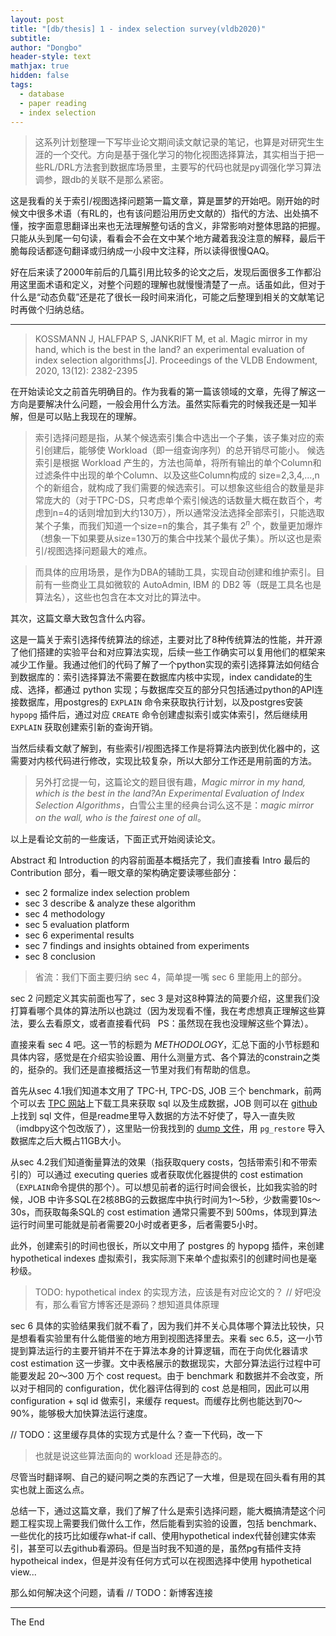 ```yaml
---
layout: post
title: "[db/thesis] 1 - index selection survey(vldb2020)"
subtitle: 
author: "Dongbo"
header-style: text
mathjax: true
hidden: false
tags:
  - database
  - paper reading
  - index selection
---
```


> 这系列计划整理一下写毕业论文期间读文献记录的笔记，也算是对研究生生涯的一个交代。方向是基于强化学习的物化视图选择算法，其实相当于把一些RL/DRL方法套到数据库场景里，主要写的代码也就是py调强化学习算法调参，跟db的关联不是那么紧密。

这是我看的关于索引/视图选择问题第一篇文章，算是噩梦的开始吧。刚开始的时候文中很多术语（有RL的，也有该问题沿用历史文献的）指代的方法、出处搞不懂，按字面意思翻译出来也无法理解整句话的含义，非常影响对整体思路的把握。只能从头到尾一句句读，看看会不会在文中某个地方藏着我没注意的解释，最后干脆每段话都逐句翻译或归纳成一小段中文注释，所以读得很慢QAQ。

<!-- > 比如文献里常出现 what-if call, configuration,  -->

好在后来读了2000年前后的几篇引用比较多的论文之后，发现后面很多工作都沿用这里面术语和定义，对整个问题的理解也就慢慢清楚了一点。话虽如此，但对于什么是“动态负载”还是花了很长一段时间来消化，可能之后整理到相关的文献笔记时再做个归纳总结。

-------------

> KOSSMANN J, HALFPAP S, JANKRIFT M, et al. Magic mirror in my hand, which is the best in the land? an experimental evaluation of index selection algorithms[J]. Proceedings of the VLDB Endowment, 2020, 13(12): 2382-2395

在开始读论文之前首先明确目的。作为我看的第一篇该领域的文章，先得了解这一方向是要解决什么问题，一般会用什么方法。虽然实际看完的时候我还是一知半解，但是可以贴上我现在的理解。

> 索引选择问题是指，从某个候选索引集合中选出一个子集，该子集对应的索引创建后，能够使 Workload（即一组查询序列）的总开销尽可能小。
> 候选索引是根据 Workload 产生的，方法也简单，将所有输出的单个Column和过滤条件中出现的单个Column、以及这些Column构成的 size=2,3,4,...,n 个的新组合，就构成了我们需要的候选索引。可以想象这些组合的数量是非常庞大的（对于TPC-DS，只考虑单个索引候选的话数量大概在数百个，考虑到n=4的话则增加到大约130万），所以通常没法选择全部索引，只能选取某个子集，而我们知道一个size=n的集合，其子集有 $2^n$ 个，数量更加爆炸（想象一下如果要从size=130万的集合中找某个最优子集）。所以这也是索引/视图选择问题最大的难点。

> 而具体的应用场景，是作为DBA的辅助工具，实现自动创建和维护索引。目前有一些商业工具如微软的 AutoAdmin, IBM 的 DB2 等（既是工具名也是算法名），这些也包含在本文对比的算法中。

其次，这篇文章大致包含什么内容。

这是一篇关于索引选择传统算法的综述，主要对比了8种传统算法的性能，并开源了他们搭建的实验平台和对应算法实现，后续一些工作确实可以复用他们的框架来减少工作量。我通过他们的代码了解了一个python实现的索引选择算法如何结合到数据库的：索引选择算法不需要在数据库内核中实现，index candidate的生成、选择，都通过 python 实现；与数据库交互的部分只包括通过python的API连接数据库，用postgres的 `EXPLAIN` 命令来获取执行计划，以及postgres安装 `hypopg` 插件后，通过对应 `CREATE` 命令创建虚拟索引或实体索引，然后继续用 `EXPLAIN` 获取创建索引新的查询开销。

当然后续看文献了解到，有些索引/视图选择工作是将算法内嵌到优化器中的，这需要对内核代码进行修改，实现比较复杂，所以大部分工作还是用前面的方法。

> 另外打岔提一句，这篇论文的题目很有趣，*Magic mirror in my hand, which is the best in the land?An Experimental Evaluation of Index Selection Algorithms*，白雪公主里的经典台词么这不是：*magic mirror on the wall, who is the fairest one of all*。

以上是看论文前的一些废话，下面正式开始阅读论文。

<!-- -------------
Q1：benefit-per-storage ratio 大概是怎么计算的？

Q2：图里的 relative workload cost 含义？标点的地方是意味着算法找到 best solution 了吗，如何验证它是 best 的呢？

Q3：如何对这些算法的具体步骤有更详细直观的认识？看原论文还是看代码？// 难道都看？

Q4：优化器如何估计查询执行的代价/开销？文章说精确计算索引带来 benefit 可以通过创建索引并实际执行的方法，但是开销大，那么实际通过什么方法来估计呢？是通过数据规模来估算使用索引后减少的IO次数吗？

索引选择要解决的问题：
在没有DBA指定索引的情况下，数据库通过索引选择算法，针对某些工作负载，自动创建索引，提高查询的执行效率；
------------- -->

Abstract 和 Introduction 的内容前面基本概括完了，我们直接看 Intro 最后的 Contribution 部分，看一眼文章的架构确定要读哪些部分：

- sec 2 formalize index selection problem
- sec 3 describe & analyze these algorithm
- sec 4 methodology
- sec 5 evaluation platform
- sec 6 experimental results
- sec 7 findings and insights obtained from experiments
- sec 8 conclusion

> 省流：我们下面主要归纳 sec 4，简单提一嘴 sec 6 里能用上的部分。

sec 2 问题定义其实前面也写了，sec 3 是对这8种算法的简要介绍，这里我们没打算看哪个具体的算法所以也跳过（因为发现看不懂，我在考虑想真正理解这些算法，要么去看原文，或者直接看代码 &nbsp; PS：虽然现在我也没理解这些个算法）。

直接来看 sec 4 吧。这一节的标题为 *METHODOLOGY*，汇总下面的小节标题和具体内容，感觉是在介绍实验设置、用什么测量方式、各个算法的constrain之类的，挺杂的。我们还是直接概括这一节里对我们有帮助的信息。

首先从sec 4.1我们知道本文用了 TPC-H, TPC-DS, JOB 三个 benchmark，前两个可以去 [TPC 网站][1]上下载工具来获取 sql 以及生成数据，JOB 则可以在 [github][2] 上找到 sql 文件，但是readme里导入数据的方法不好使了，导入一直失败（imdbpy这个包改版了），这里贴一份我找到的 [dump 文件][3]，用 `pg_restore` 导入数据库之后大概占11GB大小。

从sec 4.2我们知道衡量算法的效果（指获取query costs，包括带索引和不带索引的）可以通过 executing queries 或者获取优化器提供的 cost estimation（`EXPLAIN`命令提供的那个）。可以想见前者的运行时间会很长，比如我实验的时候，JOB 中许多SQL在2核8BG的云数据库中执行时间为1～5秒，少数需要10s～30s，而获取每条SQL的 cost estimation 通常只需要不到 500ms，体现到算法运行时间里可能就是前者需要20小时或者更多，后者需要5小时。

此外，创建索引的时间也很长，所以文中用了 postgres 的 hypopg 插件，来创建 hypothetical indexes 虚拟索引，我实际测下来单个虚拟索引的创建时间也是毫秒级。

> TODO: hypothetical index 的实现方法，应该是有对应论文的？ // 好吧没有，那么看官方博客还是源码？想知道具体原理 

sec 6 具体的实验结果我们就不看了，因为我们并不关心具体哪个算法比较快，只是想看看实验里有什么能借鉴的地方用到视图选择里去。来看 sec 6.5，这一小节提到算法运行的主要开销并不在于算法本身的计算逻辑，而在于向优化器请求 cost estimation 这一步骤。文中表格展示的数据现实，大部分算法运行过程中可能要发起 20～300 万个 cost request。由于 benchmark 和数据并不会改变，所以对于相同的 configuration，优化器评估得到的 cost 总是相同，因此可以用 configuration + sql id 做索引，来缓存 request。而缓存比例也能达到70～90%，能够极大加快算法运行速度。

// TODO：这里缓存具体的实现方式是什么？查一下代码，改一下

> 也就是说这些算法面向的 workload 还是静态的。

<!-- 7 Learning

General Insights
1）算法在不同工作负载和限制下，表现不同（根本废话）2）算法选择应根据用户对不同条件的要求 3）基于查询（query-based）的算法，会评估所有潜在索引；基于组合的算法（combination-based）倾向比较较小的索引集合，相对来说后者能更多的评估索引之间交互的影响；但前者更快 4）what-if calls 的开销并不固定，取决于查询和索引组合；
5）solution的粒度？
6）停止条件很关键（这种算什么finding？
7）根据 benefit per space 来对候选索引排序比直接根据 benefit 排序更高效
8）Reduction-based 方法在可用空间配额更大的场景下运行更快，但在实际应用场景他们会慢 -->

尽管当时翻译啊、自己的疑问啊之类的东西记了一大堆，但是现在回头看有用的其实也就上面这么点。

总结一下，通过这篇文章，我们了解了什么是索引选择问题，能大概搞清楚这个问题工程实现上需要我们做什么工作，然后能看到实验的设置，包括 benchmark、一些优化的技巧比如缓存what-if call、使用hypothetical index代替创建实体索引，甚至可以去github看源码。但是当时我不知道的是，虽然pg有插件支持 hypotheical index，但是并没有任何方式可以在视图选择中使用 hypothetical view...

那么如何解决这个问题，请看 // TODO：新博客连接


---------

The End

[1]: www.tpc.org
[2]: https://github.com/gregrahn/join-order-benchmark
[3]: https://dataverse.harvard.edu/dataset.xhtml?persistentId=doi:10.7910/DVN/2QYZBT